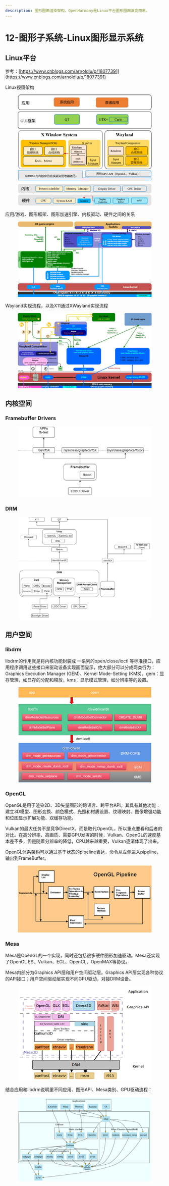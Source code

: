 ```yaml
---
description: 图形图画渲染架构，OpenHarmony是Linux平台图形图画演变而来。
---
```


# 12-图形子系统-Linux图形显示系统

## Linux平台

参考：[https://www.cnblogs.com/arnoldlu/p/18077391](https://www.cnblogs.com/arnoldlu/p/18077391)

Linux视窗架构

<figure><img src=".gitbook/assets/image (47).png" alt=""><figcaption></figcaption></figure>

应用/游戏、图形框架、图形加速引擎、内核驱动、硬件之间的关系

<figure><img src=".gitbook/assets/image (1) (1).png" alt=""><figcaption></figcaption></figure>

Wayland实现流程，以及X11通过XWayland实现流程

<figure><img src=".gitbook/assets/image (8).png" alt=""><figcaption></figcaption></figure>

## 内核空间

### Framebuffer Drivers

<figure><img src=".gitbook/assets/image (2) (1).png" alt=""><figcaption></figcaption></figure>

### DRM

<figure><img src=".gitbook/assets/image (3) (1).png" alt=""><figcaption></figcaption></figure>

## 用户空间

### libdrm

libdrm的作用就是将内核功能封装成 一系列的open/close/ioctl 等标准接口，应用程序调用这些接口来驱动设备实现画面显示，绝大部分可以分成两类行为：Graphics Execution Manager (GEM)、Kernel Mode-Setting (KMS)，gem：显存管理，如显存的分配和释放，kms：显示模式管理，如分辨率等的设置。

<figure><img src=".gitbook/assets/image (4) (1).png" alt=""><figcaption></figcaption></figure>

### OpenGL

OpenGL是用于渲染2D、3D矢量图形的跨语言、跨平台API。其具有其他功能：建立3D模型、图形变换、颜色模式、光照和材质设置、纹理映射、图像增强功能和位图显示扩展功能、双缓存功能。

Vulkan的最大任务不是竞争DirectX，而是取代OpenGL，所以重点要看和后者的对比。在高分辨率、高画质、需要GPU发挥的时候，Vulkan、OpenGL的速度基本差不多，但是随着分辨率的降低，CPU越来越重要，Vulkan逐渐体现了出来。

OpenGL体系架构可以通过基于状态的pipeline表达，命令从左侧进入pipeline，输出到FrameBuffer。

<figure><img src=".gitbook/assets/image (5) (1).png" alt=""><figcaption></figcaption></figure>

### Mesa

Mesa是OpenGL的一个实现，同时还包括很多硬件图形加速驱动。Mesa还实现了OpenGL ES、Vulkan、EGL、OpenCL、OpenMAX等协议。

Mesa内部分为Graphics API层和用户空间驱动层。Graphics API层实现各种协议的API接口；用户空间驱动层实现不同GPU驱动，对接DRM设备。

<figure><img src=".gitbook/assets/image (6) (1).png" alt=""><figcaption></figcaption></figure>

结合应用和libdrm说明里不同应用、图形API、Mesa类别、GPU驱动流程：

<figure><img src=".gitbook/assets/image (7) (1).png" alt=""><figcaption></figcaption></figure>

